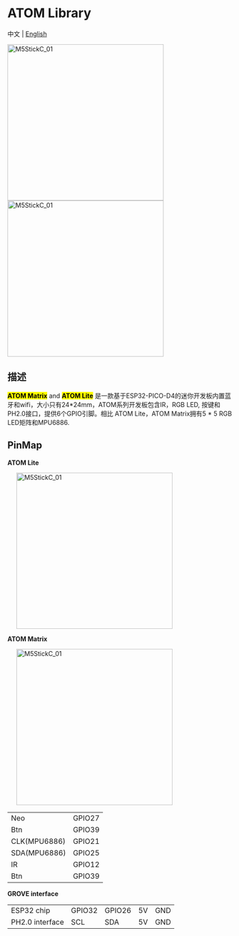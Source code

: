 # ATOM Library

中文 | [English](README_cn.md)

<img src="https://m5stack.oss-cn-shenzhen.aliyuncs.com/image/m5-docs_homepage/core/atom_lite_01.webp" alt="M5StickC_01" width="350" height="350">


<img src="https://m5stack.oss-cn-shenzhen.aliyuncs.com/image/m5-docs_homepage/core/atom_matrix_01.webp" alt="M5StickC_01" width="350" height="350">


## 描述

<mark>**ATOM Matrix**</mark> and <mark>**ATOM Lite**</mark> 是一款基于ESP32-PICO-D4的迷你开发板内置蓝牙和wifi，大小只有24*24mm，ATOM系列开发板包含IR，RGB LED, 按键和PH2.0接口，提供6个GPIO引脚。相比 ATOM Lite，ATOM Matrix拥有5 * 5 RGB LED矩阵和MPU6886.

## PinMap

**ATOM Lite**

<img src="https://docs.m5stack.com/assets/img/product_pics/core/minicore/atom/atom_lite.jpg" alt="M5StickC_01" height="350" style="margin-left:20px">

**ATOM Matrix**

<img src="https://docs.m5stack.com/assets/img/product_pics/core/minicore/atom/atom_matrix.jpg" alt="M5StickC_01" height="350" style="margin-left:20px">


<table>
 <tr><td>Neo</td><td>GPIO27</td></tr>
 <tr><td>Btn</td><td>GPIO39</td></tr>
 <tr><td>CLK(MPU6886)</td><td>GPIO21</td></tr>
 <tr><td>SDA(MPU6886)</td><td>GPIO25</td></tr>
 <tr><td>IR</td><td>GPIO12</td></tr>
 <tr><td>Btn</td><td>GPIO39</td></tr>
</table>

**GROVE interface**

<table>
 <tr><td>ESP32 chip</td><td>GPIO32</td><td>GPIO26</td><td>5V</td><td>GND</td></tr>
 <tr><td>PH2.0 interface</td><td>SCL</td><td>SDA</td><td>5V</td><td>GND</td></tr>
</table>
